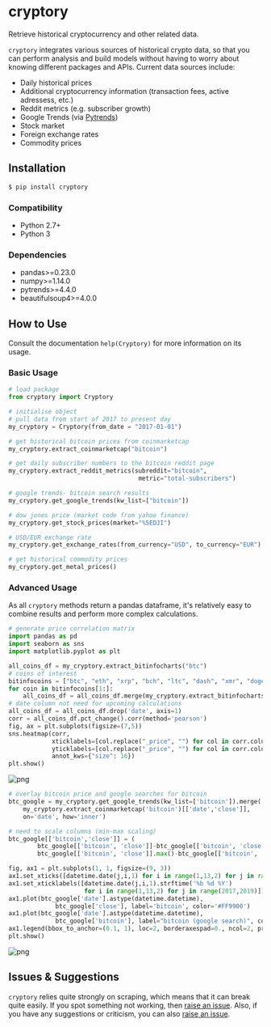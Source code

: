 
# cryptory

Retrieve historical cryptocurrency and other related data.

`cryptory` integrates various sources of historical crypto data, so that you can perform analysis and build models without having to worry about knowing different packages and APIs. Current data sources include:

-  Daily historical prices
-  Additional cryptocurrency information (transaction fees, active adressess, etc.)
-  Reddit metrics (e.g. subscriber growth)
-  Google Trends (via [Pytrends](https://github.com/GeneralMills/pytrends))
-  Stock market
-  Foreign exchange rates
-  Commodity prices


## Installation

```bash
$ pip install cryptory
```

### Compatibility

* Python 2.7+
* Python 3

### Dependencies

-  pandas>=0.23.0
-  numpy>=1.14.0
-  pytrends>=4.4.0
-  beautifulsoup4>=4.0.0

## How to Use

Consult the documentation `help(Cryptory)` for more information on its usage.

### Basic Usage

```python
# load package
from cryptory import Cryptory

# initialise object 
# pull data from start of 2017 to present day
my_cryptory = Cryptory(from_date = "2017-01-01")

# get historical bitcoin prices from coinmarketcap
my_cryptory.extract_coinmarketcap("bitcoin")
```

```python
# get daily subscriber numbers to the bitcoin reddit page
my_cryptory.extract_reddit_metrics(subreddit="bitcoin",
                                    metric="total-subscribers")
```





```python
# google trends- bitcoin search results
my_cryptory.get_google_trends(kw_list=["bitcoin"])
```


```python
# dow jones price (market code from yahoo finance)
my_cryptory.get_stock_prices(market="%5EDJI")
```




```python
# USD/EUR exchange rate
my_cryptory.get_exchange_rates(from_currency="USD", to_currency="EUR")
```

```python
# get historical commodity prices
my_cryptory.get_metal_prices()
```


### Advanced Usage

As all `cryptory` methods return a pandas dataframe, it's relatively easy to combine results and perform more complex calculations.


```python
# generate price correlation matrix
import pandas as pd
import seaborn as sns
import matplotlib.pyplot as plt

all_coins_df = my_cryptory.extract_bitinfocharts("btc")
# coins of interest
bitinfocoins = ["btc", "eth", "xrp", "bch", "ltc", "dash", "xmr", "doge"]
for coin in bitinfocoins[1:]:
    all_coins_df = all_coins_df.merge(my_cryptory.extract_bitinfocharts(coin), on="date", how="left")
# date column not need for upcoming calculations
all_coins_df = all_coins_df.drop('date', axis=1)
corr = all_coins_df.pct_change().corr(method='pearson')
fig, ax = plt.subplots(figsize=(7,5))  
sns.heatmap(corr, 
            xticklabels=[col.replace("_price", "") for col in corr.columns.values],
            yticklabels=[col.replace("_price", "") for col in corr.columns.values],
            annot_kws={"size": 16})
plt.show()
```


![png](examples/crypto_correlation.png)


```python
# overlay bitcoin price and google searches for bitcoin
btc_google = my_cryptory.get_google_trends(kw_list=['bitcoin']).merge(
    my_cryptory.extract_coinmarketcap('bitcoin')[['date','close']], 
    on='date', how='inner')

# need to scale columns (min-max scaling)
btc_google[['bitcoin','close']] = (
        btc_google[['bitcoin', 'close']]-btc_google[['bitcoin', 'close']].min())/(
        btc_google[['bitcoin', 'close']].max()-btc_google[['bitcoin', 'close']].min())

fig, ax1 = plt.subplots(1, 1, figsize=(9, 3))
ax1.set_xticks([datetime.date(j,i,1) for i in range(1,13,2) for j in range(2017,2019)])
ax1.set_xticklabels([datetime.date(j,i,1).strftime('%b %d %Y') 
                     for i in range(1,13,2) for j in range(2017,2019)])
ax1.plot(btc_google['date'].astype(datetime.datetime),
             btc_google['close'], label='bitcoin', color='#FF9900')
ax1.plot(btc_google['date'].astype(datetime.datetime),
             btc_google['bitcoin'], label="bitcoin (google search)", color='#4885ed')
ax1.legend(bbox_to_anchor=(0.1, 1), loc=2, borderaxespad=0., ncol=2, prop={'size': 14})
plt.show()
```


![png](examples/price_trend_overlay.png)


## Issues & Suggestions

`cryptory` relies quite strongly on scraping, which means that it can break quite easily. If you spot something not working, then [raise an issue](https://github.com/dashee87/cryptory/issues). Also, if you have any suggestions or criticism, you can also [raise an issue](https://github.com/dashee87/cryptory/issues).
